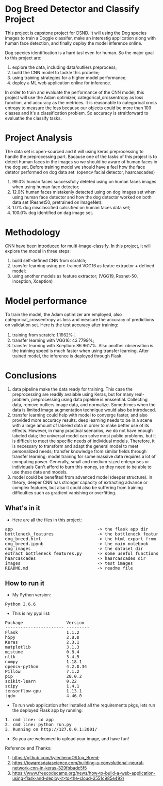 # Dog Breed Detector and Classify Project

This project is capstone project for DSND. It will using the Dog species images to train a Doggie classifer, make an interestig application along with human face detection, and finally deploy the model inference online.

Dog species identification is a hard tasl even for human. So the major goal to this project are:
1. explore the data, including data/outliers preprocess;
2. build the CNN model to tackle this probelm;
3. using training strategies for a higher model performance;
4. deploy a ML web application online for inference. 

In order to train and evaluate the performance of the CNN model, this project will use the Adam optimizer, categorical_crossentropy as loss function, and accuracy as the metrices.
It is reasonable to categorical cross entropy to measure the loss because our objects could be more than 100 classes and it's a classification problem. So accuracy is straitforward to evaluathe the classify tasks.

# Project Analysis

The data set is open-sourced and it will using keras.preprocessing to handle the preprocessing part. Bacause one of the tasks of this project is to detect human faces in the images so we should be aware of human faces in the dog set.
Before training model we should have a feel how the face detetor performed on dog data set: (opencv facial detector, haarcascades)
1. 99.0% human faces successfully deteted using on human faces images when using human face detector;
2. 12.0% human faces mistakenly detected using on dog images set when using human face detector
and how the dog detector worked on both data set (Resnet50, pretrained on ImageNet):
1. 1.0% dog misclassified calssified on human faces data set;
2. 100.0% dog identified on dag image set.

# Methodology

CNN have been introduced for multi-image-classify. In this project, it will explore the model in three steps:
1. build self-defined CNN from scratch;
2. transfer learning using pre-trained VGG16 as featre extractor + defined model;
3. using another models as feature extractor; (VGG19, Resnet-50, Inception, Xception)

# Model performance

To train the model, the Adam optimizer are employed, also categorical_crossentropy as loss and measure the accuracy of predictions on validation set.
Here is the test accuracy after training:
1. training from scratch: 1.1962%；
2. transfer learning with VGG16: 43.7799%;
3. transfer learning with Xception: 86.9617%.
Also another observation is the training speed is much faster when using transfer learning.
After trained model, the inference is deployed through Flask.

# Conclusions
1. data pipeline make the data ready for training. This case the preprocessing are readily avaiable using Keras, but for many real-problem, preprocessing using data pipeline is enssential. Collecting data, remove outliers image data, and normalize. Somethimes when the data is limited image augmentation technique would also be introduced.
2. transfer learning could help with model to converge faster, and also provided more accuracy results. deep learning needs to be in a scene with a large amount of labeled data in order to make better use of its effects. However, in many practical scenarios, we do not have enough labeled data; the universal model can solve most public problems, but it is difficult to meet the specific needs of individual models. Therefore, it is necessary to transform and adapt the general model to meet personalized needs; transfer knowledge from similar fields through transfer learning; model training for some massive data requires a lot of computing power. Generally, small and medium-sized enterprises or individuals Can't afford to burn this money, so they need to be able to use these data and models.
3. model could be benefited from advanced model (deeper structure). In theory, deeper CNN has stronger capacity of extracting advance or complex features, but also it could also be suffering from training difficulties such as gradient vanishing or overfitting. 


## What's in it
- Here are all the files in this project:
<pre>
app                                 -> the flask app dir
bottleneck_features                 -> the bottleneck features dir
dog_breed.html                      -> the html export from notebook
dog_breed.ipynb                     -> the main notebook
dog_images                          -> the dataset dir
extract_bottleneck_features.py      -> some useful functions
haarcascades                        -> haarcascades dir
images                              -> test images
README.md                           -> readme file
</pre>

## How to run it
- My Python version:
<pre>
Python 3.6.6
</pre>

- This is my pypi list:
<pre>
Package                 Version
----------------------- ---------
Flask                   1.1.2
h5py                    2.8.0
Keras                   2.3.1
matplotlib              3.1.3
mistune                 0.8.4
nltk                    3.4.5
numpy                   1.18.1
opencv-python           4.2.0.34
Pillow                  7.1.2
pip                     20.0.2
scikit-learn            0.22
scipy                   1.4.1
tensorflow-gpu          1.13.1
tqdm                    4.46.0
</pre>

- To run web application after installed all the requirements pkgs, lets run the deployed Flask app by running:
<pre>
1. cmd line: cd app
2. cmd line: python run.py
3. Running on http://127.0.0.1:3001/
</pre>

- So you are welcomed to upload your image, and have fun!

Reference and Thanks:
1. https://github.com/kylechenoO/Dog_Breed;
2. https://towardsdatascience.com/building-a-convolutional-neural-network-cnn-in-keras-329fbbadc5f5
2. https://www.freecodecamp.org/news/how-to-build-a-web-application-using-flask-and-deploy-it-to-the-cloud-3551c985e492/

